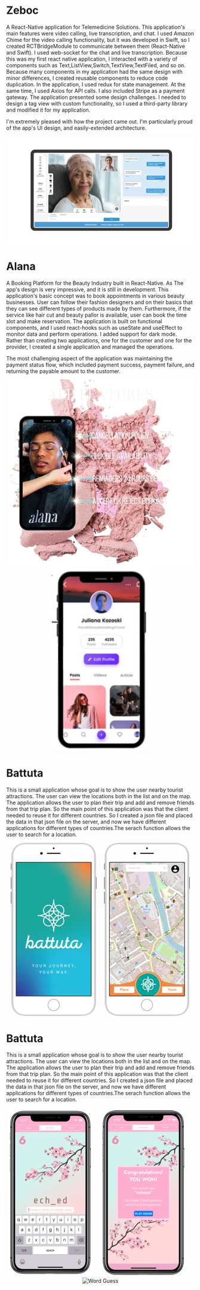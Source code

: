 <!-- # Hello!
*Thanks for stopping by*. This repo serves as a kind of ever-changing portfolio of projects I'm currently excited about; please feel free to look around. -->
# Zeboc
A React-Native application for Telemedicine Solutions. This application's main features were video calling, live transcription, and chat. I used Amazon Chime for the video calling functionality, but it was developed in Swift, so I created RCTBridgeModule to communicate between them (React-Native and Swift). I used web-socket for the chat and live transcription. Because this was my first react native application, I interacted with a variety of components such as Text,ListView,Switch,TextView,TextFiled, and so on. Because many components in my application had the same design with minor differences, I created reusable components to reduce code duplication. In the application, I used redux for state management. At the same time, I used Axios for API calls.
I also included Stripe as a payment gateway. The application presented some design challenges. I needed to design a tag view with custom functionality, so I used a third-party library and modified it for my application.

I'm extremely pleased with how the project came out. I'm particularly proud of the app's  UI design, and easily-extended architecture.  

<p align="center">
<img src="images/zeboc/zeboc.png" width="1000" title="DarkRoom">
</p>

# Alana
A Booking Platform for the Beauty Industry built in React-Native. As The app's design is very impressive, and it is still in development. This application's basic concept was to book appointments in various beauty businesses. User can follow their fashion designers and on their basics that they can see different types of products made by them. Furthermore, if the service like hair cut and beauty pallor is available, user can book the time slot and make reservation. The application is built on functional components, and I used react-hooks such as useState and useEffect to monitor data and perform operations. I added support for dark mode. Rather than creating two applications, one for the customer and one for the provider, I created a single application and managed the operations.

The most challenging aspect of the application was maintaining the payment status flow, which included payment success, payment failure, and returning the payable amount to the customer.

<p align="center">
<img src="images/alana/alana3.png" width="500" title="DarkRoom">
<img src="images/alana/alana2.png" width="260" title="DarkRoom">
</p>


# Battuta
This is a small application whose goal is to show the user nearby tourist attractions. The user can view the locations both in the list and on the map. The application allows the user to plan their trip and add and remove friends from that trip plan. 
So the main point of this application was that the client needed to reuse it for different countries. So I created a json file and placed the data in that json file on the server, and now we have different applications for different types of countries.The serach function allows the user to search for a location.

<p align="center">
<img src="images/battuta/battuta1.png" width="230"  title="Word Guess">&nbsp;&nbsp;&nbsp;&nbsp;&nbsp;<img src="images/battuta/battuta.png" width="230" title="Word Guess">
</p>


# Battuta
This is a small application whose goal is to show the user nearby tourist attractions. The user can view the locations both in the list and on the map. The application allows the user to plan their trip and add and remove friends from that trip plan. 
So the main point of this application was that the client needed to reuse it for different countries. So I created a json file and placed the data in that json file on the server, and now we have different applications for different types of countries.The serach function allows the user to search for a location.

<p align="center">
<img src="images/sakura/sakura-play.png" width="230"  title="Word Guess">&nbsp;&nbsp;&nbsp;&nbsp;&nbsp;<img src="images/sakura/sakura-win.png" width="230" title="Word Guess">&nbsp;&nbsp;&nbsp;&nbsp;&nbsp;<img src="images/sakura/sakura-example.gif" width="226" title="Word Guess">
</p>


